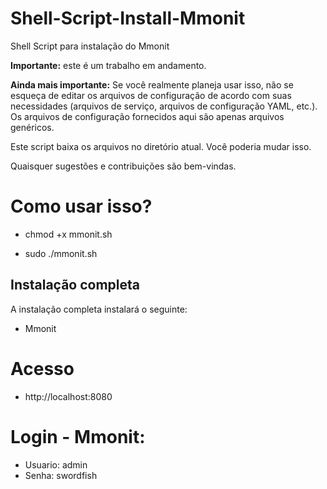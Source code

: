 # Shell-Script-Install-Mmonit
Shell Script para instalação do Mmonit 

**Importante:** este é um trabalho em andamento.

**Ainda mais importante:** Se você realmente planeja usar isso, não se esqueça de editar os arquivos de configuração de acordo com suas necessidades (arquivos de serviço, arquivos de configuração YAML, etc.). Os arquivos de configuração fornecidos aqui são apenas arquivos genéricos.

Este script baixa os arquivos no diretório atual. Você poderia mudar isso.

Quaisquer sugestões e contribuições são bem-vindas.

# Como usar isso?

* chmod +x mmonit.sh

* sudo ./mmonit.sh

## Instalação completa

A instalação completa instalará o seguinte:

* Mmonit

# Acesso

* http://localhost:8080 

# Login - Mmonit: 

* Usuario: admin
* Senha: swordfish
